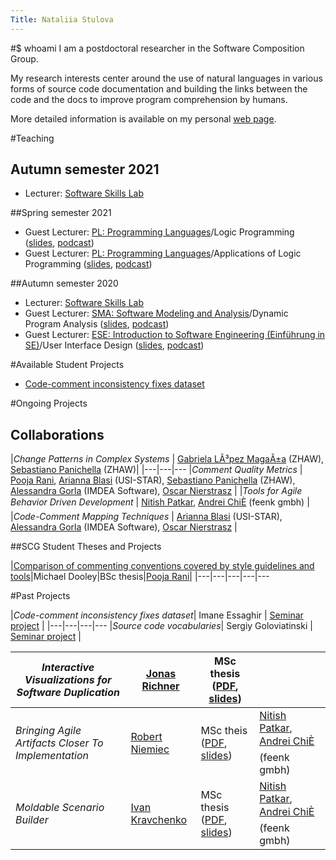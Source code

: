 ```yaml
---
Title: Nataliia Stulova
---
```


#$ whoami
I am a postdoctoral researcher in the Software Composition Group.

My research interests center around the use of natural languages in various forms of source code documentation and building the links between the code and the docs to improve program comprehension by humans.

More detailed information is available on my personal [web page](https://s0nata.github.io).



#Teaching

## Autumn semester 2021

-  Lecturer: [Software Skills Lab](http://scg.unibe.ch/teaching/SoftwareSkills)

##Spring semester 2021 

-  Guest Lecturer: [PL: Programming Languages](http://scg.unibe.ch/teaching/pl)/Logic Programming ([slides](http://scg.unibe.ch/download/lectures/pl/PL-10LogicProgramming-Stulova.pdf), [podcast](https://tube.switch.ch/videos/7hr9i3fdrx))
-  Guest Lecturer: [PL: Programming Languages](http://scg.unibe.ch/teaching/pl)/Applications of Logic Programming ([slides](http://scg.unibe.ch/download/lectures/pl/PL-11LogicProgrammingApps-Stulova.pdf), [podcast](https://tube.switch.ch/videos/SBfLvt2fz8))

##Autumn semester 2020

-  Lecturer: [Software Skills Lab](http://scg.unibe.ch/teaching/SoftwareSkills)
-  Guest Lecturer: [SMA: Software Modeling and Analysis](http://scg.unibe.ch/teaching/sma)/Dynamic Program Analysis ([slides](http://scg.unibe.ch/download/lectures/sma/SMA-10%20%20Dynamic%20Program%20Analysis.pdf), [podcast](https://tube.switch.ch/videos/46fd6be3))
-  Guest Lecturer: [ESE: Introduction to Software Engineering (Einführung in SE)](http://scg.unibe.ch/teaching/ese)/User Interface Design ([slides](http://scg.unibe.ch/download/lectures/ese/ESE-12-UIDesign.pdf), [podcast](https://tube.switch.ch/videos/e4c668ac))


#Available Student Projects

-  [Code-comment inconsistency fixes dataset](http://scg.unibe.ch/wiki/projects/mastersbachelorsprojects/code-comment-inconsistency-fixes-dataset)

#Ongoing Projects

## Collaborations


|*Change Patterns in Complex Systems* | [Gabriela LÃ³pez MagaÃ±a](https://www.zhaw.ch/en/about-us/person/lopm/) (ZHAW),  [Sebastiano Panichella](https://www.zhaw.ch/en/about-us/person/panc/)  (ZHAW)| 
|---|---|---
|*Comment Quality Metrics* | [Pooja Rani](http://scg.unibe.ch/staff/Pooja-Rani), [Arianna Blasi](https://www.inf.usi.ch/phd/blasia/) (USI-STAR), [Sebastiano Panichella](https://www.zhaw.ch/en/about-us/person/panc/)  (ZHAW), [Alessandra Gorla](https://software.imdea.org/~alessandra.gorla/) (IMDEA Software), [Oscar Nierstrasz](http://scg.unibe.ch/staff/oscar) |
|*Tools for Agile Behavior Driven Development* | [Nitish Patkar](http://scg.unibe.ch/staff/NitishPatkar), [Andrei ChiÈ](http://scg.unibe.ch/staff/andreichis) (feenk gmbh) |
|*Code-Comment Mapping Techniques* | [Arianna Blasi](https://www.inf.usi.ch/phd/blasia/) (USI-STAR), [Alessandra Gorla](https://software.imdea.org/~alessandra.gorla/) (IMDEA Software), [Oscar Nierstrasz](http://scg.unibe.ch/staff/oscar)  |


##SCG Student Theses and Projects


|[Comparison of commenting conventions covered by style guidelines and tools](http://scg.unibe.ch/wiki/projects/mastersbachelorsprojects/Commenting-conventions-in-style-guidelines-style-checkers)|Michael Dooley|BSc thesis|[Pooja Rani](http://scg.unibe.ch/staff/Pooja-Rani)|
|---|---|---|---|---


#Past Projects


|*Code-comment inconsistency fixes dataset*| Imane Essaghir | [Seminar project](http://scg.unibe.ch/wiki/projects/mastersbachelorsprojects/code-comment-inconsistency-fixes-dataset) |
|---|---|---|---
|*Source code vocabularies*| Sergiy Goloviatinski | [Seminar project](http://scg.unibe.ch/wiki/projects/mastersbachelorsprojects/vocabularies-of-ast-nodes) |


|*Interactive Visualizations for Software Duplication* |[Jonas Richner](http://scg.unibe.ch/wiki/students/JonasRichner) | MSc thesis ([PDF](http://scg.unibe.ch/archive/masters/Rich21a.pdf), [slides](http://scg.unibe.ch/download/softwarecomposition/2020-08-25-Richner-DuplicationVistualization.pdf)) ||
|---|---|---|---
|*Bringing Agile Artifacts Closer To Implementation* | [Robert Niemiec](http://scg.unibe.ch/wiki/students/RobertNiemiec) | MSc theis ([PDF](http://scg.unibe.ch/archive/masters/Niem20a.pdf), [slides](http://scg.unibe.ch/download/softwarecomposition/2020-07-14-Niemiec-RequirementsInIDE.pdf)) | [Nitish Patkar](http://scg.unibe.ch/staff/NitishPatkar), [Andrei ChiÈ](http://scg.unibe.ch/staff/andreichis) (feenk gmbh) |
|*Moldable Scenario Builder*| [Ivan Kravchenko](http://scg.unibe.ch/wiki/alumni/IvanKravchenko)| MSc thesis ([PDF](http://scg.unibe.ch/archive/masters/Krav20a.pdf), [slides](http://scg.unibe.ch/download/softwarecomposition/2020-06-23-Kravchenko-MoldableScenarioEdiot.pdf)) | [Nitish Patkar](http://scg.unibe.ch/staff/NitishPatkar), [Andrei ChiÈ](http://scg.unibe.ch/staff/andreichis) (feenk gmbh)

